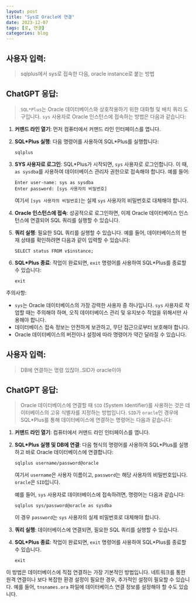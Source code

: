 ```yaml
---
layout: post
title: "Sys로 Oracle에 연결"
date: 2023-12-07
tags: [로, 연결]
categories: blog
---
```


## 사용자 입력:
> sqlplus에서 sys로 접속한 다음, oracle instance로 붙는 방법

## ChatGPT 응답:
> `SQL*Plus`는 Oracle 데이터베이스와 상호작용하기 위한 대화형 및 배치 쿼리 도구입니다. `sys` 사용자로 Oracle 인스턴스에 접속하는 방법은 다음과 같습니다:

1. **커맨드 라인 열기**: 먼저 컴퓨터에서 커맨드 라인 인터페이스를 엽니다.

2. **SQL*Plus 실행**: 다음 명령어를 사용하여 SQL*Plus를 실행합니다:

   ```
   sqlplus
   ```

3. **SYS 사용자로 로그인**: SQL*Plus가 시작되면, `sys` 사용자로 로그인합니다. 이 때, `as sysdba`를 사용하여 데이터베이스 관리자 권한으로 접속해야 합니다. 예를 들어:

   ```
   Enter user-name: sys as sysdba
   Enter password: [sys 사용자의 비밀번호]
   ```

   여기서 `[sys 사용자의 비밀번호]`는 실제 `sys` 사용자의 비밀번호로 대체해야 합니다.

4. **Oracle 인스턴스에 접속**: 성공적으로 로그인하면, 이제 Oracle 데이터베이스 인스턴스에 연결되어 SQL 쿼리를 실행할 수 있습니다.

5. **쿼리 실행**: 필요한 SQL 쿼리를 실행할 수 있습니다. 예를 들어, 데이터베이스의 현재 상태를 확인하려면 다음과 같이 입력할 수 있습니다:

   ```
   SELECT status FROM v$instance;
   ```

6. **SQL*Plus 종료**: 작업이 완료되면, `exit` 명령어를 사용하여 SQL*Plus를 종료할 수 있습니다:

   ```
   exit
   ```

주의사항:
- `sys`는 Oracle 데이터베이스의 가장 강력한 사용자 중 하나입니다. `sys` 사용자로 작업할 때는 주의해야 하며, 오직 데이터베이스 관리 및 유지보수 작업을 위해서만 사용해야 합니다.
- 데이터베이스 접속 정보는 안전하게 보관하고, 무단 접근으로부터 보호해야 합니다.
- Oracle 데이터베이스의 버전이나 설정에 따라 명령어가 약간 달라질 수 있습니다.

## 사용자 입력:
> DB에 연결하는 명령 있잖아..SID가 oracle이야

## ChatGPT 응답:
> Oracle 데이터베이스에 연결할 때 `SID` (System Identifier)를 사용하는 것은 데이터베이스의 고유 식별자를 지정하는 방법입니다. `SID`가 `oracle`인 경우에 SQL*Plus를 통해 데이터베이스에 연결하는 명령어는 다음과 같습니다:

1. **커맨드 라인 열기**: 컴퓨터에서 커맨드 라인 인터페이스를 엽니다.

2. **SQL*Plus 실행 및 DB에 연결**: 다음 형식의 명령어를 사용하여 SQL*Plus를 실행하고 바로 Oracle 데이터베이스에 연결합니다:

   ```
   sqlplus username/password@oracle
   ```

   여기서 `username`은 사용자 이름이고, `password`는 해당 사용자의 비밀번호입니다. `oracle`은 `SID`입니다.

   예를 들어, `sys` 사용자로 데이터베이스에 접속하려면, 명령어는 다음과 같습니다:

   ```
   sqlplus sys/password@oracle as sysdba
   ```

   이 경우 `password`는 `sys` 사용자의 실제 비밀번호로 대체해야 합니다.

3. **쿼리 실행**: 데이터베이스에 연결되면, 필요한 SQL 쿼리를 실행할 수 있습니다.

4. **SQL*Plus 종료**: 작업이 완료되면, `exit` 명령어를 사용하여 SQL*Plus를 종료할 수 있습니다.

   ```
   exit
   ```

이 방법은 데이터베이스에 직접 연결하는 가장 기본적인 방법입니다. 네트워크를 통한 원격 연결이나 보다 복잡한 환경 설정이 필요한 경우, 추가적인 설정이 필요할 수 있습니다. 예를 들어, `tnsnames.ora` 파일에 데이터베이스 연결 정보를 설정해야 할 수도 있습니다.

